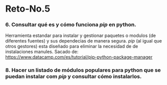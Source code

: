 # Reto-No.5
### 6. Consultar qué es y cómo funciona *pip* en python.
Herramienta estandar para instalar y gestionar paquetes o modulos (de diferentes fuentes) y sus dependecias de manera segura. *pip* (al igual que otros gestores) esta diseñado para eliminar la necesidad de de instalaciones manules. 
Sacado de: https://www.datacamp.com/es/tutorial/pip-python-package-manager 

### 8. Hacer un listado de módulos populares para python que se puedan instalar com *pip* y consultar cómo instalarlos.
